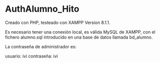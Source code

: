 # AuthAlumno_Hito

Creado con PHP, testeado con XAMPP Version 8.1.1. 

Es necesario tener una conexión local, es válida MySQL de XAMPP, con el fichero alumno.sql introducido en una base de datos llamada bd_alumno. 

La contraseña de administrador es: 

usuario: ivi
contraseña: ivi
